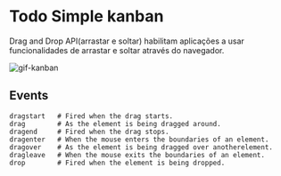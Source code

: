 # Todo Simple kanban

Drag and Drop API(arrastar e soltar) habilitam aplicações a usar funcionalidades de arrastar e soltar através do navegador. 




![gif-kanban](https://user-images.githubusercontent.com/60434681/83178293-ba868b00-a0f6-11ea-9634-d49fd80b9489.gif)


## Events

```
dragstart   # Fired when the drag starts.
drag        # As the element is being dragged around.
dragend     # Fired when the drag stops.
dragenter   # When the mouse enters the boundaries of an element.
dragover    # As the element is being dragged over anotherelement.
dragleave   # When the mouse exits the boundaries of an element.
drop        # Fired when the element is being dropped.
```

